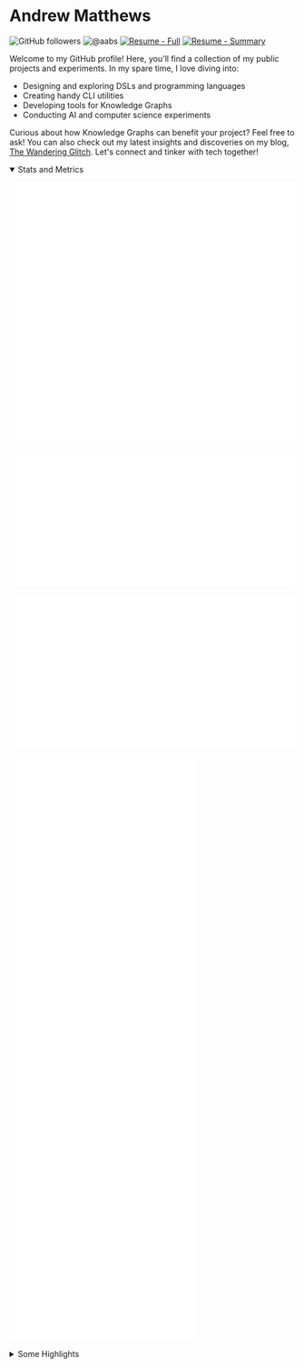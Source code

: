 # Andrew Matthews 
![GitHub followers](https://img.shields.io/github/followers/aabs?style=social)  ![@aabs](https://img.shields.io/twitter/follow/aabs?style=social) [![Resume - Full](https://img.shields.io/badge/Resume-Full-2ea44f)](https://github.com/aabs/aabs/blob/master/AndrewMatthews.2025-02-18.pdf) [![Resume - Summary](https://img.shields.io/badge/Resume-Summary-2ea44f)](https://github.com/aabs/aabs/blob/master/andrew-matthews-short.pdf)

Welcome to my GitHub profile! Here, you'll find a collection of my public projects and experiments. In my spare time, I love diving into:

- Designing and exploring DSLs and programming languages
- Creating handy CLI utilities
- Developing tools for Knowledge Graphs
- Conducting AI and computer science experiments

Curious about how Knowledge Graphs can benefit your project? Feel free to ask! You can also check out my latest insights and discoveries on my blog, [The Wandering Glitch](https://aabs.wordpress.com). Let's connect and tinker with tech together!

<details open>
  <summary>Stats and Metrics</summary>
  
  ![Metrics](/github-metrics.svg)
  
  ![achievements](/metrics.plugin.achievements.compact.svg)
  
  ![stars](/metrics.plugin.stars.svg)
  
  ![calendar](/metrics.plugin.calendar.full.svg)

</details>

<details>
  <summary>Some Highlights</summary>
  
## DSLs and language tools
- [ActorSrcGen Source Generator for C# Actor Model](https://github.com/aabs/ActorSrcGen)
- [The Fifth Programming Language](https://github.com/aabs/fifthlang) ([site](https://fifthlang.org))
- [Coco/R compiler generator for Docker.](https://github.com/aabs/cocor-build-tools)
- [A modelling language to describe architectures](https://github.com/aabs/March)

## Semantic Web and Knowledge Graphs
- [Prototype Storage Engine for a Triple Store](https://github.com/aabs/PersistentHeap)
- A series of posts on [Working with Knowledge Graphs](http://industrialinference.com/series/working-with-knowledge-graphs/)
- [An inference engine using SPARQL for RDFS and OWL2](https://github.com/aabs/inference-engine)
- [A CLI app to apply SPARQL migrations to a remote RDF Graph](https://github.com/aabs/Sparql.Migrator)
- [A LINQ Query Provider for RDF using SPARQL](https://github.com/aabs/LinqToRdf)
- [OWL 2 Turtle syntax VS Code snippets](https://github.com/aabs/vscode-snippets)

## Fish Shell plugins and utilities
- [A skeleton plugin for fisher Fish Shell plugin manager.](https://github.com/aabs/fisher-plugin)
- [The Fishdots base plugin.](https://github.com/aabs/fishdots2)
- [A fish plugin for creating and working with checklists](https://github.com/aabs/fish_checklists)
- [A fish plugin for working with git abbrs and functions](https://github.com/aabs/fish_git)
- [A fish plugin for creating and working with text notes](https://github.com/aabs/fish_notes)
- [A fish plugin for those that work on many projects at the same time (from aabs/fishdots_projects)](https://github.com/aabs/fish_projects)
- [A fish plugin to quickly jump to tech specific folders in a dev tree.](https://github.com/aabs/fish_tech)
- [A fish plugin for working with tmux](https://github.com/aabs/fish_tmux)

## Experiments and other stuff
- [A packer/ansible build system to create a hardened centos VM image suitable for secure use](https://github.com/aabs/centos-base)
- [A CLI tool for creating multi-output decision trees - as described by Knuth in TAOCP (vol 4)](https://github.com/aabs/DecisionTree)
- [A library for generalised Petri Nets in C#](https://github.com/aabs/PetriNets)
- [Erlang/OTP compatible Petri Net library.](https://github.com/aabs/gen_pn)
- [A .NET windows service to auto-commit changes to a local GIT repo](https://github.com/aabs/NBake)
- [Import activity logs into DayOne using the DayOne CLI tools.](https://github.com/aabs/nday)
- [VIM Neosnippets with Turtle snippets](https://github.com/aabs/neosnippet-snippets)
- [Pandoc template for writing letters in markdown](https://github.com/aabs/pandoc-letter)
- [Meteogram weather data charts](https://github.com/aabs/meteogram)

## AI code in Python

- [Sentiment predictions on IMDB reviews.](https://github.com/aabs/edx-ai-week11-project)
- [Generalised 8-puzzle game](https://github.com/aabs/edx-ai-week2-project)
- [The 2048 game](https://github.com/aabs/edx-ai-week4-project)
- [Perceptron, linear regression and classification](https://github.com/aabs/edx-ai-week7-project)
- [Sudoku Solver](https://github.com/aabs/edx-ai-week9-project)
</details>
